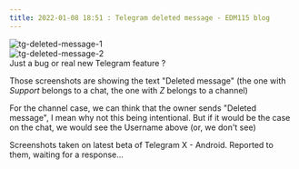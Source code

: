 ```yaml
---
title: 2022-01-08 18:51 : Telegram deleted message - EDM115 blog
---
```


![tg-deleted-message-1](~/assets/img/blog/2022/01-08-deleted-message-1.webp)  
![tg-deleted-message-2](~/assets/img/blog/2022/01-08-deleted-message-2.webp)  
Just a bug or real new Telegram feature ?  
  
Those screenshots are showing the text "Deleted message" (the one with *Support* belongs to a chat, the one with *Z* belongs to a channel)  
  
For the channel case, we can think that the owner sends "Deleted message", I mean why not this being intentional. But if it would be the case on the chat, we would see the Username above (or, we don't see)  
  
Screenshots taken on latest beta of Telegram X - Android. Reported to them, waiting for a response…

